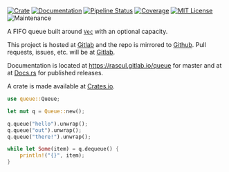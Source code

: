 [![Crate](https://img.shields.io/crates/v/queue.svg)](https://crates.io/crates/queue)
[![Documentation](https://docs.rs/queue/badge.svg)](https://docs.rs/queue)
[![Pipeline Status](https://gitlab.com/rascul/queue/badges/master/pipeline.svg)](https://gitlab.com/rascul/queue/pipelines)
[![Coverage](https://gitlab.com/rascul/queue/badges/master/coverage.svg?job=cov)](https://rascul.gitlab.io/queue/cov/index.html)
[![MIT License](https://img.shields.io/badge/license-MIT-blue.svg)](https://gitlab.com/rascul/queue/blob/master/LICENSE)
![Maintenance](https://img.shields.io/badge/maintenance-passively--maintained-yellowgreen.svg)

A FIFO queue built around [`Vec`](https://doc.rust-lang.org/std/vec/struct.Vec.html)
with an optional capacity.

This project is hosted at [Gitlab](https://gitlab.com/rascul/queue) and the
repo is mirrored to [Github](https://github.com/rascul/queue). Pull requests,
issues, etc. will be at [Gitlab](https://gitlab.com/rascul/queue).

Documentation is located at <https://rascul.gitlab.io/queue> for master
and at at [Docs.rs](https://docs.rs/queue) for published releases.

A crate is made available at [Crates.io](https://crates.io/crates/queue).

```rust
use queue::Queue;

let mut q = Queue::new();

q.queue("hello").unwrap();
q.queue("out").unwrap();
q.queue("there!").unwrap();

while let Some(item) = q.dequeue() {
	println!("{}", item);
}
```
